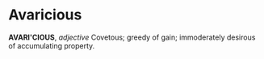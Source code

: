 # Avaricious

**AVARI'CIOUS**, _adjective_ Covetous; greedy of gain; immoderately desirous of accumulating property.